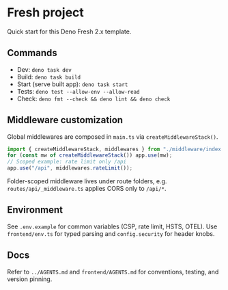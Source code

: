 # Fresh project

Quick start for this Deno Fresh 2.x template.

## Commands

- Dev: `deno task dev`
- Build: `deno task build`
- Start (serve built app): `deno task start`
- Tests: `deno test --allow-env --allow-read`
- Check: `deno fmt --check && deno lint && deno check`

## Middleware customization

Global middlewares are composed in `main.ts` via `createMiddlewareStack()`.

```ts
import { createMiddlewareStack, middlewares } from "./middleware/index.ts";
for (const mw of createMiddlewareStack()) app.use(mw);
// Scoped example: rate limit only /api
app.use("/api", middlewares.rateLimit());
```

Folder-scoped middleware lives under route folders, e.g.
`routes/api/_middleware.ts` applies CORS only to `/api/*`.

## Environment

See `.env.example` for common variables (CSP, rate limit, HSTS, OTEL). Use
`frontend/env.ts` for typed parsing and `config.security` for header knobs.

## Docs

Refer to `../AGENTS.md` and `frontend/AGENTS.md` for conventions, testing, and
version pinning.
